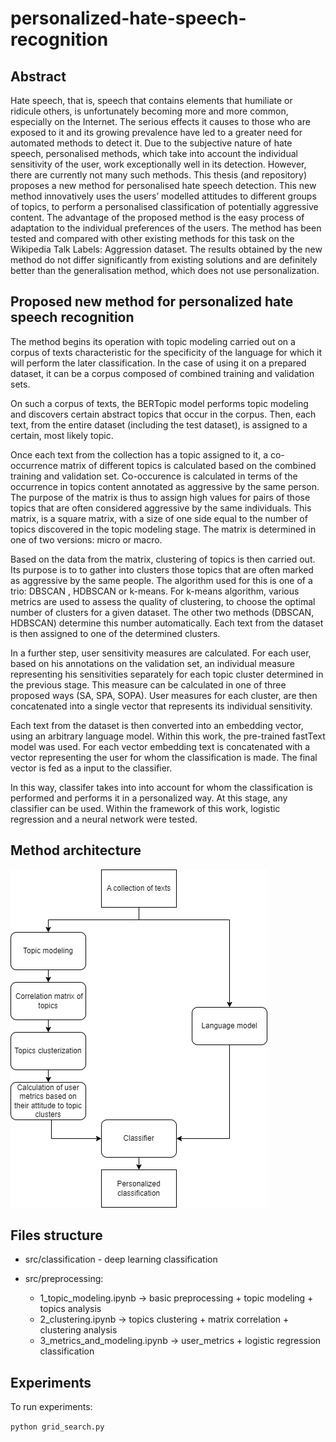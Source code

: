 # personalized-hate-speech-recognition


## Abstract
Hate speech, that is, speech that contains elements that humiliate or ridicule others, is unfortunately
becoming more and more common, especially on the Internet. The serious effects it causes to those who are
exposed to it and its growing prevalence have led to a greater need for automated methods to detect it. Due to
the subjective nature of hate speech, personalised methods, which take into account the individual sensitivity
of the user, work exceptionally well in its detection. However, there are currently not many such methods.
This thesis (and repository) proposes a new method for personalised hate speech detection. This new method innovatively
uses the users’ modelled attitudes to different groups of topics, to perform a personalised classification of
potentially aggressive content. The advantage of the proposed method is the easy process of adaptation to the
individual preferences of the users. The method has been tested and compared with other existing methods
for this task on the Wikipedia Talk Labels: Aggression dataset. The results obtained by the new method do
not differ significantly from existing solutions and are definitely better than the generalisation method, which
does not use personalization.

## Proposed new method for personalized hate speech recognition

The method begins its operation with topic modeling carried out on a corpus of texts characteristic for the specificity of the language for which it will perform the later classification. In the case of using it on a prepared dataset, it can be a corpus composed of combined training and validation sets.


On such a corpus of texts, the BERTopic model performs topic modeling and
discovers certain abstract topics that occur in the corpus. Then, each text, from the entire dataset (including the test dataset), is assigned to a certain, most
likely topic.

Once each text from the collection has a topic assigned to it, a co-occurrence matrix of different topics is calculated based on the combined training and validation set. Co-occurence is calculated in terms of the occurrence in topics content annotated as aggressive by the same person. The purpose of the matrix is thus to assign high values for pairs of those topics that are often considered aggressive by the same individuals. This matrix, is a square matrix, with a size of one side equal to the number of topics discovered in the topic modeling stage. The matrix is determined in one of two versions: micro or macro.

Based on the data from the matrix, clustering of topics is then carried out. Its purpose is to to gather into clusters those topics that are often marked as aggressive by the same people. The algorithm used for this is one of a trio: DBSCAN , HDBSCAN or k-means. For k-means algorithm, various metrics are used to assess the quality of clustering, to choose the optimal number of clusters for a given dataset. The other two methods (DBSCAN, HDBSCAN) determine this
number automatically. Each text from the dataset is then assigned to one of the determined clusters.

In a further step, user sensitivity measures are calculated. For each user, based on
his annotations on the validation set, an individual measure representing
his sensitivities separately for each topic cluster determined in the previous stage. This measure can be calculated in one of three proposed ways (SA, SPA, SOPA). User measures for each cluster, are then concatenated into a single vector that represents its individual sensitivity.

Each text from the dataset is then converted into an embedding vector, using an arbitrary language model. Within this work, the pre-trained fastText model was used. For each vector embedding text is concatenated with a vector representing the user for whom the classification is made. The final vector is fed as a input to the classifier. 

In this way, classifer takes into into account for whom the classification is performed and performs it in a personalized way. At this stage, any classifier can be used. Within the framework of this work, logistic regression and a neural network were tested.

## Method architecture

![Method](method.jpg)


## Files structure

- src/classification - deep learning classification 

- src/preprocessing:
    - 1_topic_modeling.ipynb -> basic preprocessing + topic modeling + topics analysis
    - 2_clustering.ipynb -> topics clustering + matrix correlation + clustering analysis
    - 3_metrics_and_modeling.ipynb -> user_metrics + logistic regression classification 

## Experiments
To run experiments:

`python grid_search.py`